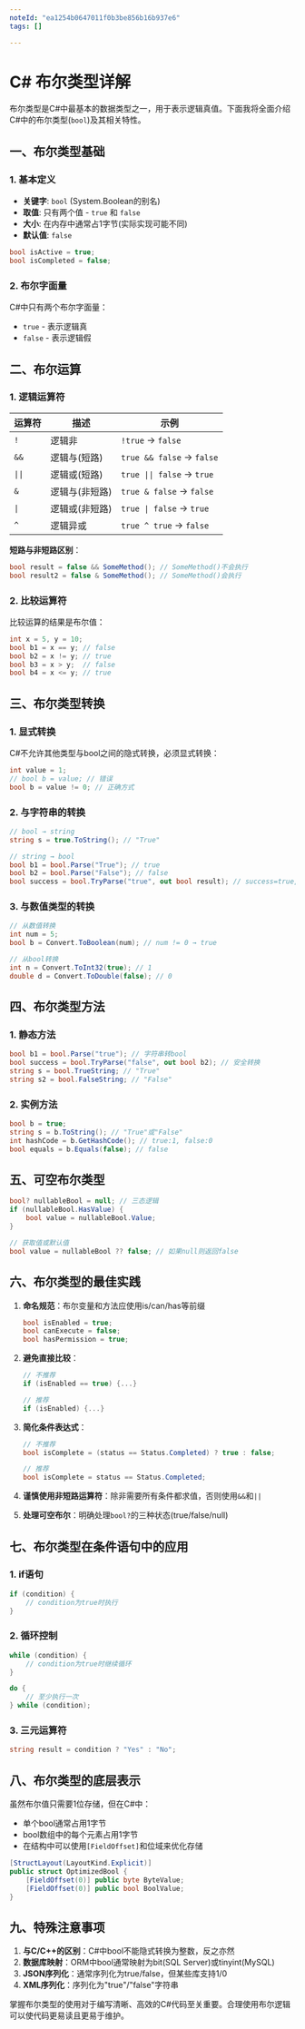 ```yaml
---
noteId: "ea1254b0647011f0b3be856b16b937e6"
tags: []

---
```



# C# 布尔类型详解

布尔类型是C#中最基本的数据类型之一，用于表示逻辑真值。下面我将全面介绍C#中的布尔类型(`bool`)及其相关特性。

## 一、布尔类型基础

### 1. 基本定义
- **关键字**: `bool` (System.Boolean的别名)
- **取值**: 只有两个值 - `true` 和 `false`
- **大小**: 在内存中通常占1字节(实际实现可能不同)
- **默认值**: `false`

```csharp
bool isActive = true;
bool isCompleted = false;
```

### 2. 布尔字面量
C#中只有两个布尔字面量：
- `true` - 表示逻辑真
- `false` - 表示逻辑假

## 二、布尔运算

### 1. 逻辑运算符
| 运算符 | 描述 | 示例 |
|--------|------|------|
| `!` | 逻辑非 | `!true` → `false` |
| `&&` | 逻辑与(短路) | `true && false` → `false` |
| `\|\|` | 逻辑或(短路) | `true \|\| false` → `true` |
| `&` | 逻辑与(非短路) | `true & false` → `false` |
| `\|` | 逻辑或(非短路) | `true \| false` → `true` |
| `^` | 逻辑异或 | `true ^ true` → `false` |

**短路与非短路区别**：
```csharp
bool result = false && SomeMethod(); // SomeMethod()不会执行
bool result2 = false & SomeMethod(); // SomeMethod()会执行
```

### 2. 比较运算符
比较运算的结果是布尔值：

```csharp
int x = 5, y = 10;
bool b1 = x == y; // false
bool b2 = x != y; // true
bool b3 = x > y;  // false
bool b4 = x <= y; // true
```

## 三、布尔类型转换

### 1. 显式转换
C#不允许其他类型与bool之间的隐式转换，必须显式转换：

```csharp
int value = 1;
// bool b = value; // 错误
bool b = value != 0; // 正确方式
```

### 2. 与字符串的转换
```csharp
// bool → string
string s = true.ToString(); // "True"

// string → bool
bool b1 = bool.Parse("True"); // true
bool b2 = bool.Parse("False"); // false
bool success = bool.TryParse("true", out bool result); // success=true, result=true
```

### 3. 与数值类型的转换
```csharp
// 从数值转换
int num = 5;
bool b = Convert.ToBoolean(num); // num != 0 → true

// 从bool转换
int n = Convert.ToInt32(true); // 1
double d = Convert.ToDouble(false); // 0
```

## 四、布尔类型方法

### 1. 静态方法
```csharp
bool b1 = bool.Parse("true"); // 字符串转bool
bool success = bool.TryParse("false", out bool b2); // 安全转换
string s = bool.TrueString; // "True"
string s2 = bool.FalseString; // "False"
```

### 2. 实例方法
```csharp
bool b = true;
string s = b.ToString(); // "True"或"False"
int hashCode = b.GetHashCode(); // true:1, false:0
bool equals = b.Equals(false); // false
```

## 五、可空布尔类型

```csharp
bool? nullableBool = null; // 三态逻辑
if (nullableBool.HasValue) {
    bool value = nullableBool.Value;
}

// 获取值或默认值
bool value = nullableBool ?? false; // 如果null则返回false
```

## 六、布尔类型的最佳实践

1. **命名规范**：布尔变量和方法应使用is/can/has等前缀
   ```csharp
   bool isEnabled = true;
   bool canExecute = false;
   bool hasPermission = true;
   ```

2. **避免直接比较**：
   ```csharp
   // 不推荐
   if (isEnabled == true) {...}
   
   // 推荐
   if (isEnabled) {...}
   ```

3. **简化条件表达式**：
   ```csharp
   // 不推荐
   bool isComplete = (status == Status.Completed) ? true : false;
   
   // 推荐
   bool isComplete = status == Status.Completed;
   ```

4. **谨慎使用非短路运算符**：除非需要所有条件都求值，否则使用`&&`和`||`

5. **处理可空布尔**：明确处理`bool?`的三种状态(true/false/null)

## 七、布尔类型在条件语句中的应用

### 1. if语句
```csharp
if (condition) {
    // condition为true时执行
}
```

### 2. 循环控制
```csharp
while (condition) {
    // condition为true时继续循环
}

do {
    // 至少执行一次
} while (condition);
```

### 3. 三元运算符
```csharp
string result = condition ? "Yes" : "No";
```

## 八、布尔类型的底层表示

虽然布尔值只需要1位存储，但在C#中：
- 单个bool通常占用1字节
- bool数组中的每个元素占用1字节
- 在结构中可以使用`[FieldOffset]`和位域来优化存储

```csharp
[StructLayout(LayoutKind.Explicit)]
public struct OptimizedBool {
    [FieldOffset(0)] public byte ByteValue;
    [FieldOffset(0)] public bool BoolValue;
}
```

## 九、特殊注意事项

1. **与C/C++的区别**：C#中bool不能隐式转换为整数，反之亦然
2. **数据库映射**：ORM中bool通常映射为bit(SQL Server)或tinyint(MySQL)
3. **JSON序列化**：通常序列化为true/false，但某些库支持1/0
4. **XML序列化**：序列化为"true"/"false"字符串

掌握布尔类型的使用对于编写清晰、高效的C#代码至关重要。合理使用布尔逻辑可以使代码更易读且更易于维护。